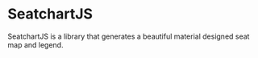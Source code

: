 # SeatchartJS
SeatchartJS is a library that generates a beautiful material designed seat map and legend.
